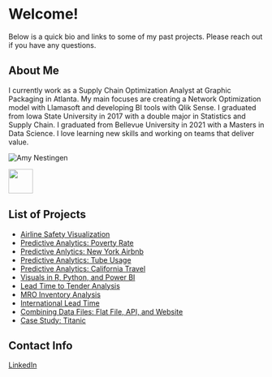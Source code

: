 # Welcome!

Below is a quick bio and links to some of my past projects. Please reach out if you have any questions.

## About Me
I currently work as a Supply Chain Optimization Analyst at Graphic Packaging in Atlanta. My main focuses are creating a Network Optimization model with Llamasoft and developing BI tools with Qlik Sense. I graduated from Iowa State University in 2017 with a double major in Statistics and Supply Chain. I graduated from Bellevue University in 2021 with a Masters in Data Science. I love learning new skills and working on teams that deliver value. 

![Amy Nestingen](https://user-images.githubusercontent.com/54515596/106978041-0f1be480-6721-11eb-8312-e569f45c2032.png)

<img src="https://user-images.githubusercontent.com/54515596/106978041-0f1be480-6721-11eb-8312-e569f45c2032.png" width="48">


## List of Projects
- [Airline Safety Visualization](https://nestingen.github.io/Airline-Safety-Visualization-Project/)
- [Predictive Analytics: Poverty Rate](https://nestingen.github.io/Predictive-Analytics-Poverty-Rate/)
- [Predictive Anlytics: New York Airbnb](https://nestingen.github.io/Predictive-Analytics-New-York-Airbnb/)
- [Predictive Analytics: Tube Usage](https://nestingen.github.io/Predictive-Analytics-Tube-Usage/)
- [Predictive Analytics: California Travel](https://nestingen.github.io/Predictive-Analytics-California-Travel/)
- [Visuals in R, Python, and Power BI](https://nestingen.github.io/Visuals-in-R-Python-and-PowerBI/)
- [Lead Time to Tender Analysis](https://nestingen.github.io/DSC-680-Lead-Time-to-Tender/)
- [MRO Inventory Analysis](https://nestingen.github.io/DSC-680-MRO-Inventory/)
- [International Lead Time](https://nestingen.github.io/International-Lead-Time/)
- [Combining Data Files: Flat File, API, and Website](https://nestingen.github.io/Combining-Data-Flat-File-API-and-Website/)
- [Case Study: Titanic](https://nestingen.github.io/Case-Study-Titanic/)

## Contact Info
[LinkedIn](https://www.linkedin.com/in/amy-nestingen-9501b7117/)
